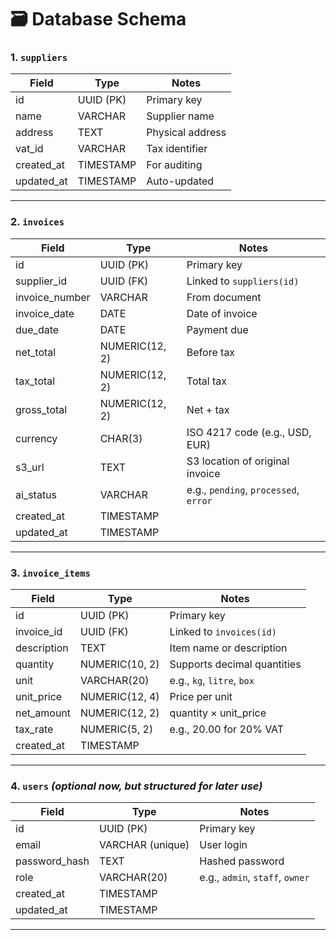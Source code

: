 # 🗃️ Database Schema

### 1. `suppliers`

| Field      | Type      | Notes            |
| ---------- | --------- | ---------------- |
| id         | UUID (PK) | Primary key      |
| name       | VARCHAR   | Supplier name    |
| address    | TEXT      | Physical address |
| vat_id     | VARCHAR   | Tax identifier   |
| created_at | TIMESTAMP | For auditing     |
| updated_at | TIMESTAMP | Auto-updated     |

---

### 2. `invoices`

| Field          | Type           | Notes                                 |
| -------------- | -------------- | ------------------------------------- |
| id             | UUID (PK)      | Primary key                           |
| supplier_id    | UUID (FK)      | Linked to `suppliers(id)`             |
| invoice_number | VARCHAR        | From document                         |
| invoice_date   | DATE           | Date of invoice                       |
| due_date       | DATE           | Payment due                           |
| net_total      | NUMERIC(12, 2) | Before tax                            |
| tax_total      | NUMERIC(12, 2) | Total tax                             |
| gross_total    | NUMERIC(12, 2) | Net + tax                             |
| currency       | CHAR(3)        | ISO 4217 code (e.g., USD, EUR)        |
| s3_url         | TEXT           | S3 location of original invoice       |
| ai_status      | VARCHAR        | e.g., `pending`, `processed`, `error` |
| created_at     | TIMESTAMP      |                                       |
| updated_at     | TIMESTAMP      |                                       |

---

### 3. `invoice_items`

| Field       | Type           | Notes                       |
| ----------- | -------------- | --------------------------- |
| id          | UUID (PK)      | Primary key                 |
| invoice_id  | UUID (FK)      | Linked to `invoices(id)`    |
| description | TEXT           | Item name or description    |
| quantity    | NUMERIC(10, 2) | Supports decimal quantities |
| unit        | VARCHAR(20)    | e.g., `kg`, `litre`, `box`  |
| unit_price  | NUMERIC(12, 4) | Price per unit              |
| net_amount  | NUMERIC(12, 2) | quantity × unit_price       |
| tax_rate    | NUMERIC(5, 2)  | e.g., 20.00 for 20% VAT     |
| created_at  | TIMESTAMP      |                             |

---

### 4. `users` _(optional now, but structured for later use)_

| Field         | Type             | Notes                           |
| ------------- | ---------------- | ------------------------------- |
| id            | UUID (PK)        | Primary key                     |
| email         | VARCHAR (unique) | User login                      |
| password_hash | TEXT             | Hashed password                 |
| role          | VARCHAR(20)      | e.g., `admin`, `staff`, `owner` |
| created_at    | TIMESTAMP        |                                 |
| updated_at    | TIMESTAMP        |                                 |

---
